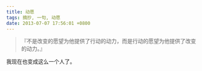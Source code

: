 ```yaml
---
title: 动愿
tags: 摘抄, 一句, 动愿
date: 2013-07-07 17:56:01 +0800
---
```



> 『不是改变的愿望为他提供了行动的动力，而是行动的愿望为他提供了改变的动力。』

我现在也变成这么一个人了。

